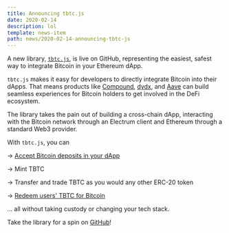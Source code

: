 ```yaml
---
title: Announcing tbtc.js
date: 2020-02-14
description: lol
template: news-item
path: news/2020-02-14-announcing-tbtc-js
---
```

A new library, [`tbtc.js`](https://github.com/keep-network/tbtc.js), is live on
GitHub, representing the easiest, safest way to integrate Bitcoin in your
Ethereum dApp.

`tbtc.js` makes it easy for developers to directly integrate Bitcoin into their
dApps. That means products like [Compound](https://compound.finance),
[dydx](https://dydx.exchange/), and [Aave](https://aave.com) can build seamless
experiences for Bitcoin holders to get involved in the DeFi ecosystem.

The library takes the pain out of building a cross-chain dApp, interacting with
the Bitcoin network through an Electrum client and Ethereum through a standard
Web3 provider.

With `tbtc.js`, you can

-> [Accept Bitcoin deposits in your dApp](https://github.com/keep-network/tbtc.js#creating-and-funding-a-deposit)

->  Mint TBTC

->  Transfer and trade TBTC as you would any other ERC-20 token

-> [Redeem users' TBTC for Bitcoin](https://github.com/keep-network/tbtc.js#redeeming-a-deposit)

... all without taking custody or changing your tech stack.

Take the library for a spin on [GitHub](https://github.com/keep-network/tbtc.js)!
